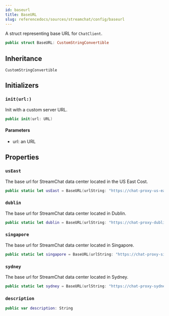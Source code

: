 ```yaml
---
id: baseurl 
title: BaseURL
slug: referencedocs/sources/streamchat/config/baseurl
---
```


A struct representing base URL for `ChatClient`.

``` swift
public struct BaseURL: CustomStringConvertible 
```

## Inheritance

`CustomStringConvertible`

## Initializers

### `init(url:)`

Init with a custom server URL.

``` swift
public init(url: URL) 
```

#### Parameters

  - url: an URL

## Properties

### `usEast`

The base url for StreamChat data center located in the US East Cost.

``` swift
public static let usEast = BaseURL(urlString: "https://chat-proxy-us-east.stream-io-api.com/")!
```

### `dublin`

The base url for StreamChat data center located in Dublin.

``` swift
public static let dublin = BaseURL(urlString: "https://chat-proxy-dublin.stream-io-api.com/")!
```

### `singapore`

The base url for StreamChat data center located in Singapore.

``` swift
public static let singapore = BaseURL(urlString: "https://chat-proxy-singapore.stream-io-api.com/")!
```

### `sydney`

The base url for StreamChat data center located in Sydney.

``` swift
public static let sydney = BaseURL(urlString: "https://chat-proxy-sydney.stream-io-api.com/")!
```

### `description`

``` swift
public var description: String 
```
